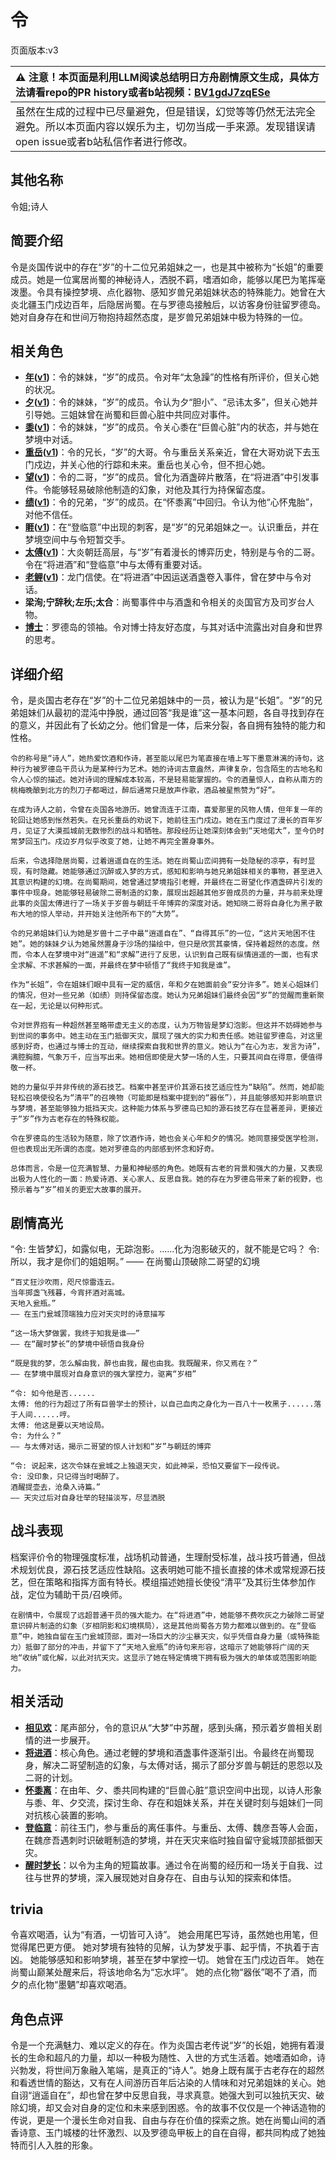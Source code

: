 # 令
页面版本:v3
 

| :warning: 注意！本页面是利用LLM阅读总结明日方舟剧情原文生成，具体方法请看repo的PR history或者b站视频：[BV1gdJ7zqESe](https://www.bilibili.com/video/BV1gdJ7zqESe/)         |
|:----------------------------|
| 虽然在生成的过程中已尽量避免，但是错误，幻觉等等仍然无法完全避免。所以本页面内容以娱乐为主，切勿当成一手来源。发现错误请open issue或者b站私信作者进行修改。|



## 其他名称
令姐;诗人
## 简要介绍
令是炎国传说中的存在“岁”的十二位兄弟姐妹之一，也是其中被称为“长姐”的重要成员。她是一位寓居尚蜀的神秘诗人，洒脱不羁，嗜酒如命，能够以尾巴为笔挥毫泼墨。令具有操控梦境、点化器物、感知岁兽兄弟姐妹状态的特殊能力。她曾在大炎北疆玉门戍边百年，后隐居尚蜀。在与罗德岛接触后，以访客身份驻留罗德岛。她对自身存在和世间万物抱持超然态度，是岁兽兄弟姐妹中极为特殊的一位。
## 相关角色
-   **[年](char_2014_nian.md)([v1](../chars/char_2014_nian.md))**：令的妹妹，“岁”的成员。令对年“太急躁”的性格有所评价，但关心她的状况。
-   **[夕](char_2015_dusk.md)([v1](../chars/char_2015_dusk.md))**：令的妹妹，“岁”的成员。令认为夕“胆小”、“忌讳太多”，但关心她并引导她。三姐妹曾在尚蜀和巨兽心脏中共同应对事件。
-   **[黍](char_2025_shu.md)([v1](../chars/char_2025_shu.md))**：令的妹妹，“岁”的成员。令关心黍在“巨兽心脏”内的状态，并与她在梦境中对话。
-   **[重岳](char_2024_chyue.md)([v1](../chars/char_2024_chyue.md))**：令的兄长，“岁”的大哥。令与重岳关系亲近，曾在大哥劝说下去玉门戍边，并关心他的行踪和未来。重岳也关心令，但不担心她。
-   **[望](extended_char_wang.md)([v1](../chars/extended_char_wang.md))**：令的二哥，“岁”的成员。曾化为酒盏碎片散落，在“将进酒”中引发事件。令能够轻易破除他制造的幻象，对他及其行为持保留态度。
-   **[绩](extended_char_ji.md)([v1](../chars/extended_char_ji.md))**：令的兄弟，“岁”的成员。在“怀黍离”中回归。令认为他“心怀鬼胎”，对他不信任。
-   **[睚](extended_char_ya.md)([v1](../chars/extended_char_ya.md))**：在“登临意”中出现的刺客，是“岁”的兄弟姐妹之一。认识重岳，并在梦境空间中与令短暂交手。
-   **[太傅](extended_char_tai_fu.md)([v1](../chars/extended_char_tai_fu.md))**：大炎朝廷高层，与“岁”有着漫长的博弈历史，特别是与令的二哥。令在“将进酒”和“登临意”中与太傅有重要对话。
-   **[老鲤](char_322_lmlee.md)([v1](../chars/char_322_lmlee.md))**：龙门信使。在“将进酒”中因运送酒盏卷入事件，曾在梦中与令对话。
-   **梁洵;宁辞秋;左乐;太合**：尚蜀事件中与酒盏和令相关的炎国官方及司岁台人物。
-   **[博士](extended_char_bo_shi.md)**：罗德岛的领袖。令对博士持友好态度，与其对话中流露出对自身和世界的思考。
## 详细介绍
令，是炎国古老存在“岁”的十二位兄弟姐妹中的一员，被认为是“长姐”。“岁”的兄弟姐妹们从最初的混沌中挣脱，通过回答“我是谁”这一基本问题，各自寻找到存在的意义，并因此有了长幼之分。他们曾是一体，后来分裂，各自拥有独特的能力和性格。

    令的称号是“诗人”，她热爱饮酒和作诗，甚至能以尾巴为笔直接在墙上写下墨意淋漓的诗句，这种行为被罗德岛干员认为是某种行为艺术。她的诗词古意盎然，声律复杂，包含陌生的古地名和令人心惊的描述。她对诗词的理解成本较高，不是轻易能掌握的。令的酒量惊人，自称从南方的桃梅晚酿到北方的烈刀子都喝过，醉后通常只是放声作歌，酒品被星熊赞为“好”。

    在成为诗人之前，令曾在炎国各地游历。她曾流连于江南，喜爱那里的风物人情，但年复一年的轮回让她感到怅然若失。在兄长重岳的劝说下，她前往玉门戍边。她在玉门度过了漫长的百年岁月，见证了大漠孤城前无数惨烈的战斗和牺牲。那段经历让她深刻体会到“天地偌大”，至今仍时常梦回玉门。戍边岁月似乎改变了她，让她不再完全置身事外。

    后来，令选择隐居尚蜀，过着逍遥自在的生活。她在尚蜀山峦间拥有一处隐秘的凉亭，有时显现，有时隐藏。她能够通过沉醉或入梦的方式，感知和影响与她兄弟姐妹相关的事物，甚至进入其意识构建的幻境。在尚蜀期间，她曾通过梦境指引老鲤，并最终在二哥望化作酒盏碎片引发的事件中现身。她能够轻易破除二哥制造的幻象，展现出超越其他岁兽成员的力量，并与前来处理此事的炎国太傅进行了一场关于岁兽与朝廷千年博弈的深度对话。她知晓二哥将自身化为黑子散布大地的惊人举动，并开始关注他所布下的“大势”。

    令的兄弟姐妹们认为她是岁兽十二子中最“逍遥自在”、“自得其乐”的一位，“这片天地困不住她”。她的妹妹夕认为她虽然置身于沙场的描绘中，但只是欣赏其豪情，保持着超然的态度。然而，令本人在梦境中对“逍遥”和“求解”进行了反思，认识到自己既有纵情逍遥的一面，也有求全求解、不求甚解的一面，并最终在梦中顿悟了“我终于知我是谁”。

    作为“长姐”，令在姐妹们眼中具有一定的威信，年和夕在她面前会“安分许多”。她关心姐妹们的情况，但对一些兄弟（如绩）则持保留态度。她认为兄弟姐妹们最终会因“岁”的觉醒而重新聚在一起，无论是以何种形式。

    令对世界抱有一种超然甚至略带虚无主义的态度，认为万物皆是梦幻泡影。但这并不妨碍她参与到世间的事务中。她主动在玉门抵御天灾，展现了强大的实力和责任感。她驻留罗德岛，对这里感到好奇，也通过与博士的互动，继续探索自我和世界的意义。她认为“在心为志，发言为诗”，满腔胸臆，气象万千，应当写出来。她相信即使是大梦一场的人生，只要其间自在得意，便值得敬一杯。

    她的力量似乎并非传统的源石技艺。档案中甚至评价其源石技艺适应性为“缺陷”。然而，她却能轻松召唤使役名为“清平”的召唤物（可能即是档案中提到的“器伥”），并且能够感知并影响意识与梦境，甚至能够独力抵挡天灾。这种能力体系与罗德岛已知的源石技艺存在显著差异，更接近于“岁”作为古老存在的特殊权能。

    令在罗德岛的生活较为随意，除了饮酒作诗，她也会关心年和夕的情况。她同意接受医学检测，但也表现出无所谓的态度。她对罗德岛的内部感到怀念和好奇。

    总体而言，令是一位充满智慧、力量和神秘感的角色。她既有古老的背景和强大的力量，又表现出极为人性化的一面：热爱诗酒、关心家人、反思自我。她的存在为罗德岛带来了新的视野，也预示着与“岁”相关的更宏大故事的展开。
## 剧情高光
“令: 生皆梦幻，如露似电，无踪泡影。......化为泡影破灭的，就不能是它吗？
    令: 所以，我才是你们的姐姐啊。”
    —— 在尚蜀山顶破除二哥望的幻境

    “百丈狂沙吹雨，咫尺惊雷连云。
    当年掷盏飞残暮，今宵抔酒对高城。
    天地入瓮瓶。”
    —— 在玉门瓮城顶端独力应对天灾时的诗意描写

    “这一场大梦做罢，我终于知我是谁——”
    —— 在“醒时梦长”的梦境中顿悟自我身份

    “既是我的梦，怎么解由我，醉也由我，醒也由我。我既醒来，你又焉在？”
    —— 在梦境中展现对自身意识的强大掌控力，驱离“岁相”

    “令: 如今他是否......
    太傅: 他的行为超过了所有巨兽学士的预计，以自己血肉之身化为一百八十一枚黑子......落于人间......哼。
    太傅: 他这是要以天地设局。
    令: 为什么？”
    —— 与太傅对话，揭示二哥望的惊人计划和“岁”与朝廷的博弈

    “令: 说起来，这次令妹在瓮城之上独退天灾，如此神采，恐怕又要留下一段传说。
    令: 没印象，只记得当时喝醉了。
    酒醒提壶去，沧桑入诗篇。”
    —— 天灾过后对自身壮举的轻描淡写，尽显洒脱
## 战斗表现
档案评价令的物理强度标准，战场机动普通，生理耐受标准，战斗技巧普通，但战术规划优良，源石技艺适应性缺陷。这表明她可能不擅长直接的体术或常规源石技艺，但在策略和指挥方面有特长。模组描述她擅长使役“清平”及其衍生体参加作战，定位为辅助干员/召唤师。

    在剧情中，令展现了远超普通干员的强大能力。在“将进酒”中，她能够不费吹灰之力破除二哥望意识碎片制造的幻象（岁相阴影和幻境棋局），这是其他尚蜀各方势力都难以做到的。在“登临意”中，她独自留在玉门瓮城顶部，面对一场巨大的沙尘暴天灾，似乎凭借自身力量（或特殊能力）抵御了部分的冲击，并留下了“天地入瓮瓶”的诗句来形容，这暗示了她能够将广阔的天地“收纳”或化解，以此对抗天灾。这显示了她在特定情境下拥有极为强大的单体或范围影响能力。
## 相关活动
-   **[相见欢](../stories/act40side.md)**：尾声部分，令的意识从“大梦”中苏醒，感到头痛，预示着岁兽相关剧情的进一步展开。
-   **[将进酒](../stories/act15side.md)**：核心角色。通过老鲤的梦境和酒盏事件逐渐引出。令最终在尚蜀现身，解决二哥望制造的幻象，与太傅对话，揭示了部分岁兽与朝廷的恩怨以及二哥的计划。
-   **[怀黍离](../stories/act31side.md)**：在由年、夕、黍共同构建的“巨兽心脏”意识空间中出现，以诗人形象与黍、年、夕交流，探讨生命、存在和姐妹关系，并在关键时刻与姐妹们一同对抗核心装置的影响。
-   **[登临意](../stories/act23side.md)**：前往玉门，参与重岳的离任事件。与重岳、太傅、魏彦吾等人会面，在魏彦吾遇刺时识破睚制造的梦境，并在天灾来临时独自留守瓮城顶部抵御天灾。
-   **[醒时梦长](../stories/story_ling_set_1.md)**：以令为主角的短篇故事。通过令在尚蜀的经历和一场关于自我、过往与世界的梦境，深入展现她对自身存在、自由与认知的探索和体悟。
## trivia
令喜欢喝酒，认为“有酒，一切皆可入诗”。
    她会用尾巴写诗，虽然她也用笔，但觉得尾巴更方便。
    她对梦境有独特的见解，认为梦发乎事、起乎情，不执着于吉凶。
    她能够感知和影响梦境，甚至在梦中掌控一切。
    她曾在玉门戍边百年。
    她在尚蜀山巅某处醒来后，将该地命名为“忘水坪”。
    她的点化物“器伥”喝不了酒，而夕的点化物“墨魉”却喜欢喝酒。
## 角色点评
令是一个充满魅力、难以定义的存在。作为炎国古老传说“岁”的长姐，她拥有着漫长的生命和超凡的力量，却以一种极为随性、入世的方式生活着。她嗜酒如命，诗兴勃发，将世间万象融入笔端，是真正的“诗人”。她身上既有属于古老存在的超然和看透世情的豁达，又有在人间游历百年后沾染的人情味和对兄弟姐妹的关心。她自诩“逍遥自在”，却也曾在梦中反思自我，寻求真意。她强大到可以独抗天灾、破除幻境，却又会对自身的定位和未来感到困惑。令的故事不仅仅是一个神话造物的传说，更是一个漫长生命对自我、自由与存在价值的探索之旅。她在尚蜀山间的酒香诗意、玉门城楼的壮怀激烈、以及罗德岛甲板上的自在自得，都共同构成了她独特而引人入胜的形象。